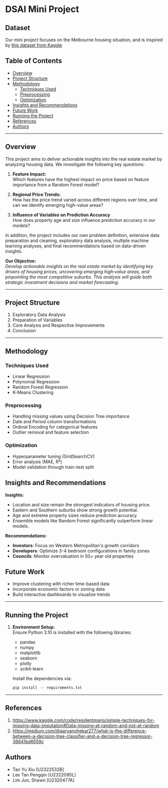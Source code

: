 # DSAI Mini Project

## Dataset
Our mini project focuses on the Melbourne housing situation, and is inspired by [this dataset from Kaggle](https://www.kaggle.com/datasets/dansbecker/melbourne-housing-snapshot/data)


## Table of Contents 

- [Overview](#overview)
- [Project Structure](#project-structure)
- [Methodology](#methodology)
  - [Techniques Used](#techniques-used)
  - [Preprocessing](#preprocessing)
  - [Optimization](#optimization)
- [Insights and Recommendations](#insights-and-recommendations)
- [Future Work](#future-work)
- [Running the Project](#running-the-project)
- [References](#references)
- [Authors](#authors)
---

## Overview

This project aims to deliver actionable insights into the real estate market by analyzing housing data. We investigate the following key questions:

1. **Feature Impact:**  
   Which features have the highest impact on price based on feature importance from a Random Forest model?
   
2. **Regional Price Trends:**  
   How has the price trend varied across different regions over time, and can we identify emerging high-value areas?

3. **Influence of Variables on Prediction Accuracy**  
   How does property age and size influence prediction accuracy in our models?

In addition, the project includes our own problem definition, extensive data preparation and cleaning, exploratory data analysis, multiple machine learning analyses, and final recommendations based on data-driven insights.

**Our Objective:**  
*Develop actionable insights on the real estate market by identifying key drivers of housing prices, uncovering emerging high‑value areas, and pinpointing the most competitive suburbs. This analysis will guide both strategic investment decisions and market forecasting.*


---
## Project Structure
1. Exploratory Data Analysis
2. Preparation of Variables
3. Core Analysis and Respective Improvements
4. Conclusion

---

## Methodology

### Techniques Used
- Linear Regression
- Polynomial Regression
- Random Forest Regression
- K-Means Clustering

### Preprocessing
- Handling missing values using Decision Tree importance
- Date and Period column transformations
- Ordinal Encoding for categorical features
- Outlier removal and feature selection

### Optimization
- Hyperparameter tuning (GridSearchCV)
- Error analysis (MAE, R²)
- Model validation through train-test split

## Insights and Recommendations
**Insights:**
- Location and size remain the strongest indicators of housing price.
- Eastern and Southern suburbs show strong growth potential.
- Age and extreme property sizes reduce prediction accuracy.
- Ensemble models like Random Forest significantly outperform linear models.

**Recommendations:**
- **Investors**: Focus on Western Metropolitan's growth corridors
- **Developers**: Optimize 3-4 bedroom configurations in family zones
- **Councils**: Monitor overvaluation in 50+ year old properties

## Future Work
- Improve clustering with richer time-based data
- Incorporate economic factors or zoning data
- Build interactive dashboards to visualize trends

---

## Running the Project

1. **Environment Setup:**  
   Ensure Python 3.10 is installed with the following libraries:
   - pandas
   - numpy
   - matplotlib
   - seaborn
   - plotly
   - scikit-learn

   Install the dependencies via:

   ```bash
   pip install -r requirements.txt

---

## References

1. https://www.kaggle.com/code/residentmario/simple-techniques-for-missing-data-imputation#Data-missing-at-random-and-not-at-random
2. https://medium.com/@aaryanohekar277/what-is-the-difference-between-a-decision-tree-classifier-and-a-decision-tree-regressor-36641bd6559c

## Authors

- Tan Yu Xiu [U2322532B]
- Lex Tan Pengqin [U2322095L]
- Lim Jun, Shawn [U2320477A]